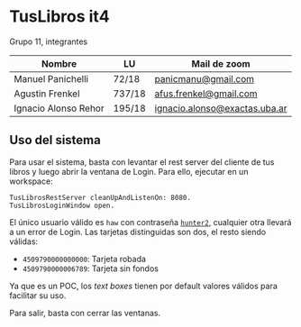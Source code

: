 # TusLibros it4

Grupo 11, integrantes

| Nombre               | LU     | Mail de zoom                  |
| -------------------- | ------ | ----------------------------- |
| Manuel Panichelli    | 72/18  | panicmanu@gmail.com           |
| Agustin Frenkel      | 737/18 | afus.frenkel@gmail.com        |
| Ignacio Alonso Rehor | 195/18 | ignacio.alonso@exactas.uba.ar |

## Uso del sistema

Para usar el sistema, basta con levantar el rest server del cliente de tus
libros y luego abrir la ventana de Login. Para ello, ejecutar en un workspace:

```smalltalk
TusLibrosRestServer cleanUpAndListenOn: 8080.
TusLibrosLoginWindow open.
```

El único usuario válido es `haw` con contraseña
[`hunter2`](http://bash.org/?244321), cualquier otra llevará a un error de
Login. Las tarjetas distinguidas son dos, el resto siendo válidas:

- `4509790000000000`: Tarjeta robada
- `4509790000006789`: Tarjeta sin fondos

Ya que es un POC, los *text boxes* tienen por default valores válidos para
facilitar su uso.

Para salir, basta con cerrar las ventanas.
